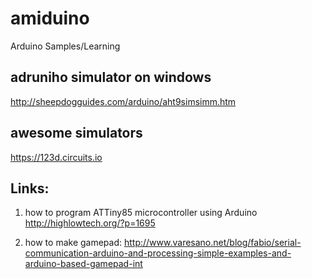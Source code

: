 # amiduino
Arduino Samples/Learning

adruniho simulator on windows
-------------------------------

http://sheepdogguides.com/arduino/aht9simsimm.htm

awesome simulators
------------------
https://123d.circuits.io

Links:
------

1. how to program ATTiny85 microcontroller using Arduino http://highlowtech.org/?p=1695

2. how to make gamepad: http://www.varesano.net/blog/fabio/serial-communication-arduino-and-processing-simple-examples-and-arduino-based-gamepad-int

